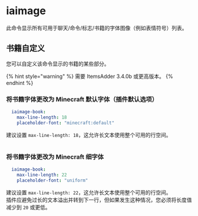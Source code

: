 # iaimage

此命令显示所有可用于聊天/命令/标志/书籍的字体图像（例如表情符号）列表。

## 书籍自定义

您可以自定义该命令显示的书籍的某些部分。

{% hint style="warning" %}
需要 ItemsAdder 3.4.0b 或更高版本。
{% endhint %}

### 将书籍字体更改为 Minecraft 默认字体（插件默认选项）

```yaml
  iaimage-book:
    max-line-length: 18
    placeholder-font: "minecraft:default"
```

建议设置 `max-line-length: 18`，这允许长文本使用整个可用的行空间。

<figure><img src="../../.gitbook/assets/iaimage_book_1.png" alt=""><figcaption></figcaption></figure>

### 将书籍字体更改为 Minecraft 细字体

```yaml
  iaimage-book:
    max-line-length: 22
    placeholder-font: "uniform"
```

建议设置 `max-line-length: 22`，这允许长文本使用整个可用的行空间。\
插件应避免过长的文本溢出并转到下一行，但如果发生这种情况，您必须将长度值减少到 `20` 或更低。

<figure><img src="../../.gitbook/assets/iaimage_book_2.png" alt=""><figcaption></figcaption></figure>

